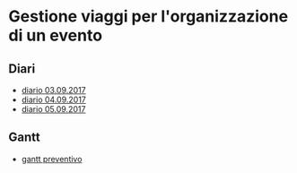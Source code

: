 # Gestione viaggi per l'organizzazione di un evento

## Diari
  - [diario 03.09.2017](diari/2018_09_03_GestioneViaggi_LucasPrevitali.pdf) 
  - [diario 04.09.2017](diari/2018_09_04_GestioneViaggi_LucasPrevitali.pdf) 
  - [diario 05.09.2017](diari/2018_09_05_GestioneViaggi_LucasPrevitali.pdf)
  
  ## Gantt
  - [gantt preventivo](progettazione/gantt_preventivo.pdf) 
